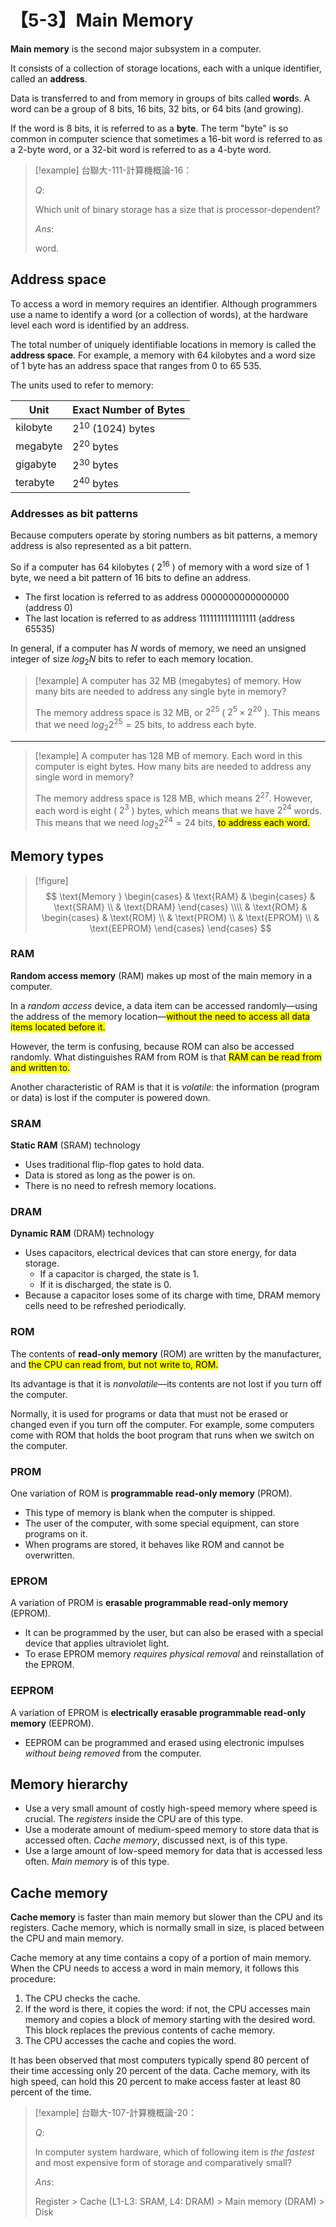 # 【5-3】Main Memory

**Main memory** is the second major subsystem in a computer.

It consists of a collection of storage locations, each with a unique identifier, called an **address**.

Data is transferred to and from memory in groups of bits called **word**s. A word can be a group of 8 bits, 16 bits, 32 bits, or 64 bits (and growing).

If the word is 8 bits, it is referred to as a **byte**. The term "byte" is so common in computer science that sometimes a 16-bit word is referred to as a 2-byte word, or a 32-bit word is referred to as a 4-byte word.

> [!example]
> 台聯大-111-計算機概論-16：
>
> $Q:$
>
> Which unit of binary storage has a size that is processor-dependent?
>
> $Ans:$
>
> word.

## Address space

To access a word in memory requires an identifier. Although programmers use a name to identify a word (or a collection of words), at the hardware level each word is identified by an address.

The total number of uniquely identifiable locations in memory is called the **address space**. For example, a memory with 64 kilobytes and a word size of 1 byte has an address space that ranges from 0 to 65 535.

The units used to refer to memory:

| Unit     | Exact Number of Bytes |
| -------- | --------------------- |
| kilobyte | $2^{10}$ (1024) bytes |
| megabyte | $2^{20}$ bytes        |
| gigabyte | $2^{30}$ bytes        |
| terabyte | $2^{40}$ bytes        |

### Addresses as bit patterns

Because computers operate by storing numbers as bit patterns, a memory address is also represented as a bit pattern.

So if a computer has 64 kilobytes ( $2^{16}$ ) of memory with a word size of 1 byte, we need a bit pattern of 16 bits to define an address.

- The first location is referred to as address 0000000000000000 (address 0)
- The last location is referred to as address 1111111111111111 (address 65535)

In general, if a computer has $N$ words of memory, we need an unsigned integer of size $log_{2}N$ bits to refer to each memory location.

> [!example]
> A computer has 32 MB (megabytes) of memory. How many bits are needed to address any single byte in memory?
>
> The memory address space is 32 MB, or $2^{25}$ ( $2^5 \times 2^{20}$ ). This means that we need $log_{2}2^{25} = 25$ bits, to address each byte.

---

> [!example]
> A computer has 128 MB of memory. Each word in this computer is eight bytes. How many bits are needed to address any single word in memory?
>
> The memory address space is 128 MB, which means $2^{27}$. However, each word is eight ( $2^3$ ) bytes, which means that we have $2^{24}$ words. This means that we need $log_{2}2^{24} = 24$ bits, <mark>to address each word.</mark>

## Memory types

> [!figure]
$$
\text{Memory }
\begin{cases}
    & \text{RAM}
    & \begin{cases}
        & \text{SRAM} \\
        & \text{DRAM}
    \end{cases} \\\\
    & \text{ROM}
    & \begin{cases}
        & \text{ROM} \\
        & \text{PROM} \\
        & \text{EPROM} \\
        & \text{EEPROM}
    \end{cases}
\end{cases}
$$

### RAM

**Random access memory** (RAM) makes up most of the main memory in a computer.

In a *random access* device, a data item can be accessed randomly—using the address of the memory location—<mark>without the need to access all data items located before it.</mark>

However, the term is confusing, because ROM can also be accessed randomly. What distinguishes RAM from ROM is that <mark>RAM can be read from and written to.</mark>

Another characteristic of RAM is that it is *volatile*: the information (program or data) is lost if the computer is powered down.

### SRAM

**Static RAM** (SRAM) technology

- Uses traditional flip-flop gates to hold data.
- Data is stored as long as the power is on.
- There is no need to refresh memory locations.

### DRAM

**Dynamic RAM** (DRAM) technology

- Uses capacitors, electrical devices that can store energy, for data storage.
    - If a capacitor is charged, the state is 1.
    - If it is discharged, the state is 0.
- Because a capacitor loses some of its charge with time, DRAM memory cells need to be refreshed periodically.

### ROM

The contents of **read-only memory** (ROM) are written by the manufacturer, and <mark>the CPU can read from, but not write to, ROM.</mark>

Its advantage is that it is *nonvolatile*—its contents are not lost if you turn off the computer.

Normally, it is used for programs or data that must not be erased or changed even if you turn off the computer. For example, some computers come with ROM that holds the boot program that runs when we switch on the computer.

### PROM

One variation of ROM is **programmable read-only memory** (PROM).

- This type of memory is blank when the computer is shipped.
- The user of the computer, with some special equipment, can store programs on it.
- When programs are stored, it behaves like ROM and cannot be overwritten.

### EPROM

A variation of PROM is **erasable programmable read-only memory** (EPROM).

- It can be programmed by the user, but can also be erased with a special device that applies ultraviolet light.
- To erase EPROM memory *requires physical removal* and reinstallation of the EPROM.

### EEPROM

A variation of EPROM is **electrically erasable programmable read-only memory** (EEPROM).

- EEPROM can be programmed and erased using electronic impulses *without being removed* from the computer.

## Memory hierarchy

- Use a very small amount of costly high-speed memory where speed is crucial. The *registers* inside the CPU are of this type.
- Use a moderate amount of medium-speed memory to store data that is accessed often. *Cache memory*, discussed next, is of this type.
- Use a large amount of low-speed memory for data that is accessed less often. *Main memory* is of this type.

## Cache memory

**Cache memory** is faster than main memory but slower than the CPU and its registers. Cache memory, which is normally small in size, is placed between the CPU and main memory.

Cache memory at any time contains a copy of a portion of main memory. When the CPU needs to access a word in main memory, it follows this procedure:

1. The CPU checks the cache.
2. If the word is there, it copies the word: if not, the CPU accesses main memory and copies a block of memory starting with the desired word. This block replaces the previous contents of cache memory.
3. The CPU accesses the cache and copies the word.

It has been observed that most computers typically spend 80 percent of their time accessing only 20 percent of the data. Cache memory, with its high speed, can hold this 20 percent to make access faster at least 80 percent of the time.

> [!example]
> 台聯大-107-計算機概論-20：
>
> $Q:$
>
> In computer system hardware, which of following item is *the fastest* and most expensive form of storage and comparatively small?
>
> $Ans:$
>
> Register $>$ Cache (L1-L3: SRAM, L4: DRAM) $>$ Main memory (DRAM) $>$ Disk
